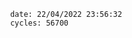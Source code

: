 

                date: 22/04/2022 23:56:32
                cycles: 56700

                         